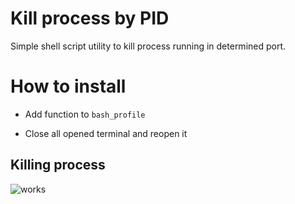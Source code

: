 # Kill process by PID
Simple shell script utility to kill process running in  determined port.

# How to install

- Add function to `bash_profile`

- Close all opened terminal and reopen it

## Killing process
![works](https://user-images.githubusercontent.com/27367748/79058730-f0a3a480-7c47-11ea-8a04-8159cbdb3402.gif)
